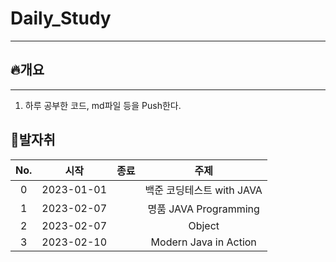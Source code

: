 # Daily_Study
---
## 🔥개요
---
1. 하루 공부한 코드, md파일 등을 Push한다.
## 🐾발자취
| No. |    시작    | 종료 |                         주제                         |
| :-: | :--------: |:--------: | :--------------------------------------------------: |
|  0  | 2023-01-01 |  |              백준 코딩테스트 with JAVA                  |
|  1  | 2023-02-07 |  | 명품 JAVA Programming |
|  2  | 2023-02-07 |  |         Object          |
|  3  | 2023-02-10 |  |         Modern Java in Action          |
